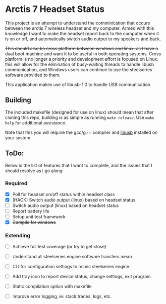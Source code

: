 # Arctis 7 Headset Status

This project is an attempt to understand the comminication that occurs between the arctis 7 wireless headset and my computer. Armed with this knowledge I want to make the headset report back to the computer when it is on or off, and  automatically switch audio output to my speakers and back.

~~This should also be cross platform between windows and linux, as I have a dual boot machine and want it to be useful in both operating systems.~~
Cross platform is no longer a priority and development effort is focused on Linux. this will allow for the elimination of busy-waiting threads to handle libusb communication, and Windows users can continue to use the steelseries software provided to them.

This application makes use of libusb-1.0 to handle USB communication.

## Building

The included makefile (designed for use on linux) should mean that after cloning this repo, building is as simple as running `make release`. Use `make help` for additional assistance.

Note that this you will require the gcc/g++ compiler and [libusb](https://libusb.info/) installed on your system.

## ToDo:

Below is the list of features that I want to complete, and the issues that I should resolve as I go along

### Required

- [x] Poll for headset on/off status within headset class
- [x] (HACK) Switch audio output (linux) based on headset status
- [ ] Switch audio output (linux) based on headset status
- [ ] Report battery life
- [ ] Setup unit test framework
- [x] ~~Compile for windows~~

### Extending

- [ ] Achieve full test coverage (or try to get close)
- [ ] Understand all steelseries engine software transfers mean
- [ ] CLI for configuration settings to mimic steelseries engine
- [ ] Add tray icon to report device status, change settings, exit program
- [ ] Static compilation option with makefile
- [ ] Improve error logging, ie: stack traces, logs, etc.

